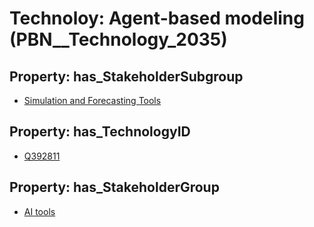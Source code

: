 # Technoloy: __Agent-based modeling__ (PBN__Technology_2035)

## Property: has_StakeholderSubgroup

* [Simulation and Forecasting Tools](PBN__TechSubgroup_0)

## Property: has_TechnologyID

* [Q392811](Q392811)

## Property: has_StakeholderGroup

* [AI tools](PBN__TechGroup_0)

